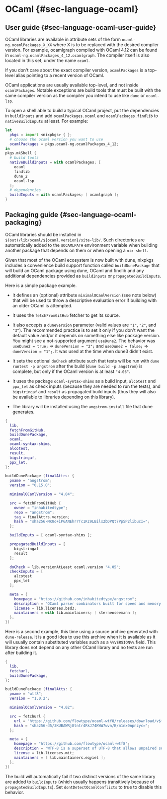 # OCaml {#sec-language-ocaml}

## User guide {#sec-language-ocaml-user-guide}

OCaml libraries are available in attribute sets of the form `ocaml-ng.ocamlPackages_X_XX` where X is to be replaced with the desired compiler version. For example, ocamlgraph compiled with OCaml 4.12 can be found in `ocaml-ng.ocamlPackages_4_12.ocamlgraph`. The compiler itself is also located in this set, under the name `ocaml`.

If you don't care about the exact compiler version, `ocamlPackages` is a top-level alias pointing to a recent version of OCaml.

OCaml applications are usually available top-level, and not inside `ocamlPackages`. Notable exceptions are build tools that must be built with the same compiler version as the compiler you intend to use like `dune` or `ocaml-lsp`.

To open a shell able to build a typical OCaml project, put the dependencies in `buildInputs` and add `ocamlPackages.ocaml` and `ocamlPackages.findlib` to `nativeBuildInputs` at least.
For example:
```nix
let
  pkgs = import <nixpkgs> { };
  # choose the ocaml version you want to use
  ocamlPackages = pkgs.ocaml-ng.ocamlPackages_4_12;
in
pkgs.mkShell {
  # build tools
  nativeBuildInputs = with ocamlPackages; [
    ocaml
    findlib
    dune_2
    ocaml-lsp
  ];
  # dependencies
  buildInputs = with ocamlPackages; [ ocamlgraph ];
}
```

## Packaging guide {#sec-language-ocaml-packaging}

OCaml libraries should be installed in `$(out)/lib/ocaml/${ocaml.version}/site-lib/`. Such directories are automatically added to the `$OCAMLPATH` environment variable when building another package that depends on them or when opening a `nix-shell`.

Given that most of the OCaml ecosystem is now built with dune, nixpkgs includes a convenience build support function called `buildDunePackage` that will build an OCaml package using dune, OCaml and findlib and any additional dependencies provided as `buildInputs` or `propagatedBuildInputs`.

Here is a simple package example.

- It defines an (optional) attribute `minimalOCamlVersion` (see note below)
  that will be used to throw a descriptive evaluation error if building with
  an older OCaml is attempted.

- It uses the `fetchFromGitHub` fetcher to get its source.

- It also accepts a `duneVersion` parameter (valid values are `"1"`, `"2"`, and
  `"3"`). The recommended practice is to set it only if you don't want the default
  value and/or it depends on something else like package version. You might see
  a not-supported argument `useDune2`. The behavior was `useDune2 = true;` =>
  `duneVersion = "2";` and `useDune2 = false;` => `duneVersion = "1";`. It was
  used at the time when dune3 didn't exist.

- It sets the optional `doCheck` attribute such that tests will be run with
  `dune runtest -p angstrom` after the build (`dune build -p angstrom`) is
  complete, but only if the OCaml version is at least `"4.05"`.

- It uses the package `ocaml-syntax-shims` as a build input, `alcotest` and
  `ppx_let` as check inputs (because they are needed to run the tests), and
  `bigstringaf` and `result` as propagated build inputs (thus they will also be
  available to libraries depending on this library).

- The library will be installed using the `angstrom.install` file that dune
  generates.

```nix
{
  lib,
  fetchFromGitHub,
  buildDunePackage,
  ocaml,
  ocaml-syntax-shims,
  alcotest,
  result,
  bigstringaf,
  ppx_let,
}:

buildDunePackage (finalAttrs: {
  pname = "angstrom";
  version = "0.15.0";

  minimalOCamlVersion = "4.04";

  src = fetchFromGitHub {
    owner = "inhabitedtype";
    repo = "angstrom";
    tag = finalAttrs.version;
    hash = "sha256-MK8o+iPGANEhrrTc1Kz9LBilx2bDPQt7Pp5P2libucI=";
  };

  buildInputs = [ ocaml-syntax-shims ];

  propagatedBuildInputs = [
    bigstringaf
    result
  ];

  doCheck = lib.versionAtLeast ocaml.version "4.05";
  checkInputs = [
    alcotest
    ppx_let
  ];

  meta = {
    homepage = "https://github.com/inhabitedtype/angstrom";
    description = "OCaml parser combinators built for speed and memory efficiency";
    license = lib.licenses.bsd3;
    maintainers = with lib.maintainers; [ sternenseemann ];
  };
})
```

Here is a second example, this time using a source archive generated with `dune-release`. It is a good idea to use this archive when it is available as it will usually contain substituted variables such as a `%%VERSION%%` field. This library does not depend on any other OCaml library and no tests are run after building it.

```nix
{
  lib,
  fetchurl,
  buildDunePackage,
}:

buildDunePackage (finalAtts: {
  pname = "wtf8";
  version = "1.0.2";

  minimalOCamlVersion = "4.02";

  src = fetchurl {
    url = "https://github.com/flowtype/ocaml-wtf8/releases/download/v${finalAtts.version}/wtf8-v${finalAtts.version}.tbz";
    hash = "sha256-d5/3KUBAWRj8tntr4RkJ74KWW7wvn/B/m1nx0npnzyc=";
  };

  meta = {
    homepage = "https://github.com/flowtype/ocaml-wtf8";
    description = "WTF-8 is a superset of UTF-8 that allows unpaired surrogates";
    license = lib.licenses.mit;
    maintainers = [ lib.maintainers.eqyiel ];
  };
})
```

The build will automatically fail if two distinct versions of the same library
are added to `buildInputs` (which usually happens transitively because of
`propagatedBuildInputs`). Set `dontDetectOcamlConflicts` to true to disable this
behavior.
